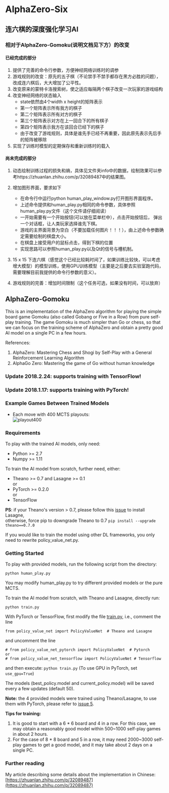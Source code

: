 # AlphaZero-Six
## 连六棋的深度强化学习AI
### 相对于AlphaZero-Gomoku(说明文档见下方）的改变
#### 已经完成的部分
1. 提供了完善的命令行参数，方便神经网络训练时的调参
2. 游戏规则的改变：原先的五子棋（不论禁手不禁手都存在黑方必胜的问题），改成连六棋后，大大增加了公平性。
3. 改变原来的蒙特卡洛搜索树，使之适应每隔两个棋子改变一次玩家的游戏结构
4. 改变神经网络的状态输入
    - state依然由4个width x height的矩阵表示
    - 第一个矩阵表示所有我方的棋子
    - 第二个矩阵表示所有对方的棋子
    - 第三个矩阵表示对方在上一回合下的所有棋子
    - 第四个矩阵表示我方在该回合已经下的棋子
    - 由于改变了游戏规则，具体是谁先手已经不再重要，因此原先表示先后手的矩阵被移除
5. 实现了训练时模型的定期保存和重新训练时的载入
    
#### 尚未完成的部分
1. 动态绘制训练过程的损失和熵，具体见文件夹info中的数据，绘制效果可以参考https://zhuanlan.zhihu.com/p/32089487中的结果图。
2. 增加图形界面，要求如下
    - 在命令行中运行python human_play_window.py打开图形界面程序。
    - 上述命令提供和human_play.py相同的命令参数，具体参照human_play.py文件（这个文件请仔细阅读）
    - 一开始需要有一个开始按钮(可以放在菜单栏中），点击开始按钮后， 弹出一个对话框，让人类玩家选择谁先下棋。
    - 游戏的主界面背景为空白（不要加载任何图片！！！），由上述命令参数确定需要绘制的棋盘大小。
    - 在棋盘上接受用户的鼠标点击，得到下棋的位置
    - 实现思路可以参照human_play.py以及Qt的信号与槽机制。
    
3. 15 x 15 下连六棋（感觉这个已经比较耗时间了，如果训练比较快，可以考虑增大模型）的模型训练，使用GPU训练模型（主要是之后要去实验室跑代码，需要理解目前我提供的命令行参数的意义）。
4. 游戏规则的完善：增加时间限制（这个任务可选，如果没有时间，可以放弃）



## AlphaZero-Gomoku
This is an implementation of the AlphaZero algorithm for playing the simple board game Gomoku (also called Gobang or Five in a Row) from pure self-play training. The game Gomoku is much simpler than Go or chess, so that we can focus on the training scheme of AlphaZero and obtain a pretty good AI model on a single PC in a few hours. 

References:  
1. AlphaZero: Mastering Chess and Shogi by Self-Play with a General Reinforcement Learning Algorithm
2. AlphaGo Zero: Mastering the game of Go without human knowledge

### Update 2018.2.24: supports training with TensorFlow!
### Update 2018.1.17: supports training with PyTorch!

### Example Games Between Trained Models
- Each move with 400 MCTS playouts:  
![playout400](https://raw.githubusercontent.com/junxiaosong/AlphaZero_Gomoku/master/playout400.gif)

### Requirements
To play with the trained AI models, only need:
- Python >= 2.7
- Numpy >= 1.11

To train the AI model from scratch, further need, either:
- Theano >= 0.7 and Lasagne >= 0.1      
or
- PyTorch >= 0.2.0    
or
- TensorFlow

**PS**: if your Theano's version > 0.7, please follow this [issue](https://github.com/aigamedev/scikit-neuralnetwork/issues/235) to install Lasagne,  
otherwise, force pip to downgrade Theano to 0.7 ``pip install --upgrade theano==0.7.0``

If you would like to train the model using other DL frameworks, you only need to rewrite policy_value_net.py.

### Getting Started
To play with provided models, run the following script from the directory:  
```
python human_play.py  
```
You may modify human_play.py to try different provided models or the pure MCTS.

To train the AI model from scratch, with Theano and Lasagne, directly run:   
```
python train.py
```
With PyTorch or TensorFlow, first modify the file [train.py](https://github.com/junxiaosong/AlphaZero_Gomoku/blob/master/train.py), i.e., comment the line
```
from policy_value_net import PolicyValueNet  # Theano and Lasagne
```
and uncomment the line 
```
# from policy_value_net_pytorch import PolicyValueNet  # Pytorch
or
# from policy_value_net_tensorflow import PolicyValueNet # Tensorflow
```
and then execute: ``python train.py``  (To use GPU in PyTorch, set ``use_gpu=True``)

The models (best_policy.model and current_policy.model) will be saved every a few updates (default 50).  

**Note:** the 4 provided models were trained using Theano/Lasagne, to use them with PyTorch, please refer to [issue 5](https://github.com/junxiaosong/AlphaZero_Gomoku/issues/5).

**Tips for training:**
1. It is good to start with a 6 * 6 board and 4 in a row. For this case, we may obtain a reasonably good model within 500~1000 self-play games in about 2 hours.
2. For the case of 8 * 8 board and 5 in a row, it may need 2000~3000 self-play games to get a good model, and it may take about 2 days on a single PC.

### Further reading
My article describing some details about the implementation in Chinese: [https://zhuanlan.zhihu.com/p/32089487](https://zhuanlan.zhihu.com/p/32089487) 
